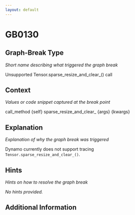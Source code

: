 ```yaml
---
layout: default
---
```

# GB0130

## Graph-Break Type
*Short name describing what triggered the graph break*

Unsupported Tensor.sparse_resize_and_clear_() call

## Context
*Values or code snippet captured at the break point*

call_method {self} sparse_resize_and_clear_ {args} {kwargs}

## Explanation
*Explanation of why the graph break was triggered*

Dynamo currently does not support tracing `Tensor.sparse_resize_and_clear_()`.

## Hints
*Hints on how to resolve the graph break*

*No hints provided.*


## Additional Information

<!-- ADDITIONAL INFORMATION START - Add custom information below this line -->

<!-- ADDITIONAL INFORMATION END -->

